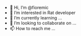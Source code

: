 - 👋 Hi, I’m @fioremic
- 👀 I’m interested in Rat developer
- 🌱 I’m currently learning ...
- 💞️ I’m looking to collaborate on ...
- 📫 How to reach me ...

<!---
fioremic/fioremic is a ✨ special ✨ repository because its `README.md` (this file) appears on your GitHub profile.
You can click the Preview link to take a look at your changes.
--->
